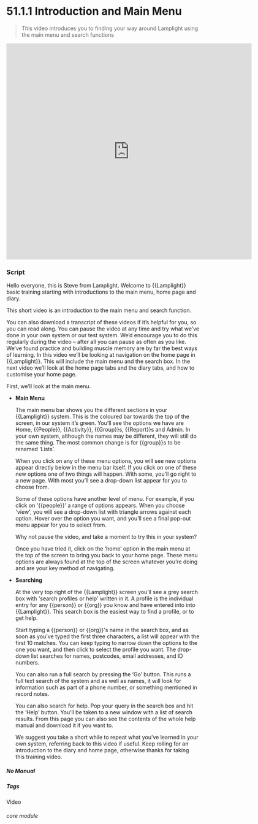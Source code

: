 # 51.1.1 Introduction and Main Menu

> This video introduces you to finding your way around Lamplight using the main menu and search functions



<iframe width="640" height="564" src="https://player.vimeo.com/video/282516727" frameborder="0" allowFullScreen mozallowfullscreen webkitAllowFullScreen></iframe>  

### Script

Hello everyone, this is Steve from Lamplight. Welcome to {{Lamplight}} basic training starting with introductions to the main menu, home page and diary.

This short video is an introduction to the main menu and search function.

You can also download a transcript of these videos if it’s helpful for you, so you can read along. You can pause the video at any time and try what we’ve done in your own system or our test system. We’d encourage you to do this regularly during the video – after all you can pause as often as you like. We’ve found practice and building muscle memory are by far the best ways of learning.
In this video we’ll be looking at navigation on the home page in {{Lamplight}}. This will include the main menu and the search box.
In the next video we’ll look at the home page tabs and the diary tabs, and how to customise your home page.

First, we’ll look at the main menu.

- **Main Menu**

   The main menu bar shows you the different sections in your {{Lamplight}} system. This is the coloured bar towards the top of the screen, in our system it’s green. You’ll see the options we have are Home, {{People}}, {{Activity}}, {{Group}}s, {{Report}}s and Admin. In your own system, although the names may be different, they will still do the same thing. The most common change is for {{group}}s to be renamed ‘Lists’.

   When you click on any of these menu options, you will see new options appear directly below in the menu bar itself. If you click on one of these new options one of two things will happen. With some, you’ll go right to a new page. With most you’ll see a drop-down list appear for you to choose from.

   Some of these options have another level of menu. For example, if you click on '{{people}}' a range of options appears. When you choose 'view', you will see a drop-down list with triangle arrows against each option. Hover over the option you want, and you’ll see a final pop-out menu appear for you to select from.

   Why not pause the video, and take a moment to try this in your system?

   Once you have tried it, click on the ‘home’ option in the main menu at the top of the screen to bring you back to your home page. These menu options are always found at the top of the screen whatever you’re doing and are your key method of navigating.

- **Searching**

   At the very top right of the {{Lamplight}} screen you’ll see a grey search box with 'search profiles or help' written in it. A profile is the individual entry for any {{person}} or {{org}} you know and have entered into into {{Lamplight}}. This search box is the easiest way to find a profile, or to get help.

   Start typing a {{person}} or {{org}}'s name in the search box, and as soon as you’ve typed the first three characters, a list will appear with the first 10 matches. You can keep typing to narrow down the options to the one you want, and then click to select the profile you want. The drop-down list searches for names, postcodes, email addresses, and ID numbers.

   You can also run a full search by pressing the ‘Go’ button. This runs a full text search of the system and as well as names, it will look for information such as part of a phone number, or something mentioned in record notes.

   You can also search for help. Pop your query in the search box and hit the ‘Help’ button. You’ll be taken to a new window with a list of search results. From this page you can also see the contents of the whole help manual and download it if you want to.

   We suggest you take a short while to repeat what you’ve learned in your own system, referring back to this video if useful. Keep rolling for an introduction to the diary and home page, otherwise thanks for taking this training video.


##### No Manual

##### Tags
Video

###### core module
